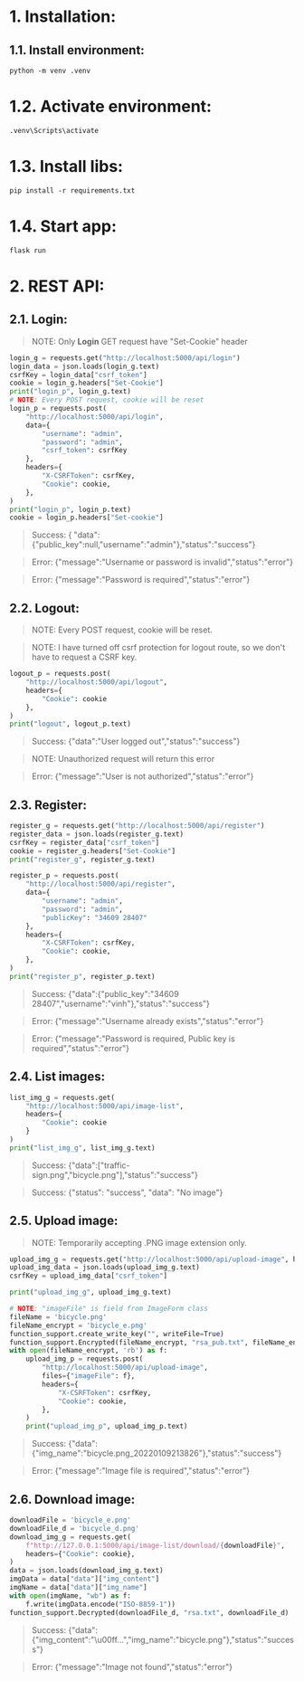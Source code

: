 # 1. Installation:
## 1.1. Install environment:
```console
python -m venv .venv
```
# 1.2. Activate environment:
```console
.venv\Scripts\activate
```
# 1.3. Install libs:
```console
pip install -r requirements.txt
```
# 1.4. Start app:
```console
flask run
```
# 2. REST API:
## 2.1. Login:
> NOTE: Only **Login** GET request have "Set-Cookie" header
```python
login_g = requests.get("http://localhost:5000/api/login")
login_data = json.loads(login_g.text)
csrfKey = login_data["csrf_token"]
cookie = login_g.headers["Set-Cookie"]
print("login_p", login_g.text)
# NOTE: Every POST request, cookie will be reset
login_p = requests.post(
    "http://localhost:5000/api/login",
	data={
		"username": "admin",
		"password": "admin",
		"csrf_token": csrfKey
	},
	headers={
		"X-CSRFToken": csrfKey,
		"Cookie": cookie,
	},
)
print("login_p", login_p.text)
cookie = login_p.headers["Set-cookie"]
```

> Success: { "data":{"public_key":null,"username":"admin"},"status":"success"}

> Error: {"message":"Username or password is invalid","status":"error"}

> Error: {"message":"Password is required","status":"error"}

## 2.2. Logout:
> NOTE: Every POST request, cookie will be reset.

> NOTE: I have turned off csrf protection for logout route, so we don't have to request a CSRF key.
```python
logout_p = requests.post(
	"http://localhost:5000/api/logout",
	headers={
		"Cookie": cookie
	},
)
print("logout", logout_p.text)
```

> Success: {"data":"User logged out","status":"success"}

> NOTE: Unauthorized request will return this error

> Error: {"message":"User is not authorized","status":"error"}

## 2.3. Register:
```python
register_g = requests.get("http://localhost:5000/api/register")
register_data = json.loads(register_g.text)
csrfKey = register_data["csrf_token"]
cookie = register_g.headers["Set-Cookie"]
print("register_g", register_g.text)

register_p = requests.post(
	"http://localhost:5000/api/register",
	data={
		"username": "admin",
		"password": "admin",
		"publicKey": "34609 28407"
	},
	headers={
		"X-CSRFToken": csrfKey,
		"Cookie": cookie,
	},
)
print("register_p", register_p.text)
```

> Success: {"data":{"public_key":"34609 28407","username":"vinh"},"status":"success"}

> Error: {"message":"Username already exists","status":"error"}

> Error: {"message":"Password is required, Public key is required","status":"error"}

## 2.4. List images:
```python
list_img_g = requests.get(
	"http://localhost:5000/api/image-list",
	headers={
		"Cookie": cookie
	}
)
print("list_img_g", list_img_g.text)
```

>  Success: {"data":["traffic-sign.png","bicycle.png"],"status":"success"}

>  Success: {"status": "success", "data": "No image"}

## 2.5. Upload image:
> NOTE: Temporarily accepting .PNG image extension only.

```python
upload_img_g = requests.get("http://localhost:5000/api/upload-image", headers={"Cookie": cookie})
upload_img_data = json.loads(upload_img_g.text)
csrfKey = upload_img_data["csrf_token"]

print("upload_img_g", upload_img_g.text)

# NOTE: "imageFile" is field from ImageForm class
fileName = 'bicycle.png'
fileName_encrypt = 'bicycle_e.png'
function_support.create_write_key("", writeFile=True)
function_support.Encrypted(fileName_encrypt, "rsa_pub.txt", fileName_encrypt)
with open(fileName_encrypt, 'rb') as f:
	upload_img_p = requests.post(
		"http://localhost:5000/api/upload-image",
		files={"imageFile": f},
		headers={
			"X-CSRFToken": csrfKey,
			"Cookie": cookie,
		},
	)
	print("upload_img_p", upload_img_p.text)
```

> Success: {"data":{"img_name":"bicycle.png_20220109213826"},"status":"success"}

> Error: {"message":"Image file is required","status":"error"}

## 2.6. Download image:
```python
downloadFile = 'bicycle_e.png'
downloadFile_d = 'bicycle_d.png'
download_img_g = requests.get(
    f"http://127.0.0.1:5000/api/image-list/download/{downloadFile}",
    headers={"Cookie": cookie},
)
data = json.loads(download_img_g.text)
imgData = data["data"]["img_content"]
imgName = data["data"]["img_name"]
with open(imgName, "wb") as f:
    f.write(imgData.encode("ISO-8859-1"))
function_support.Decrypted(downloadFile_d, "rsa.txt", downloadFile_d)
```

> Success: {"data":{"img_content":"\u00ff...","img_name":"bicycle.png"},"status":"success"}

> Error: {"message":"Image not found","status":"error"}
